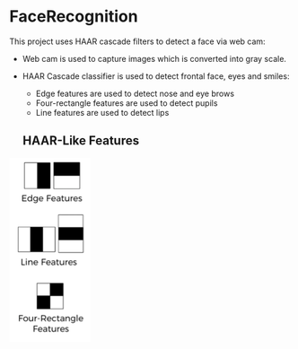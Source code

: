 # FaceRecognition

This project uses HAAR cascade filters to detect a face via web cam:
- Web cam is used to capture images which is converted into gray scale.
- HAAR Cascade classifier is used to detect frontal face, eyes and smiles:
  +  Edge features are used to detect nose and eye brows
  +  Four-rectangle features are used to detect pupils
  +  Line features are used to detect lips
  
  ## HAAR-Like Features
![HAAR-Like Features](https://github.com/dtnnguyen/FaceRecognition/blob/master/Images/HAARCASCADE.png)
